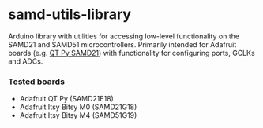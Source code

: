 # samd-utils-library
Arduino library with utilities for accessing low-level functionality on the SAMD21 and SAMD51 microcontrollers. Primarily intended for Adafruit boards (e.g. [QT Py SAMD21](https://learn.adafruit.com/adafruit-qt-py)) with functionality for configuring ports, GCLKs and ADCs.

### Tested boards

* Adafruit QT Py (SAMD21E18)
* Adafruit Itsy Bitsy M0 (SAMD21G18)
* Adafruit Itsy Bitsy M4 (SAMD51G19)

